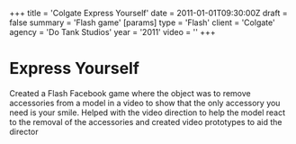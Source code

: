 +++
title = 'Colgate Express Yourself'
date = 2011-01-01T09:30:00Z
draft = false
summary = 'Flash game'
[params]
  type = 'Flash'
  client = 'Colgate'
  agency = 'Do Tank Studios'
  year = '2011'
  video = ''
+++

# Express Yourself

Created a Flash Facebook game where the object was to remove accessories from a model in a video to show that the only accessory you need is your smile. Helped with the video direction to help the model react to the removal of the accessories and created video prototypes to aid the director
